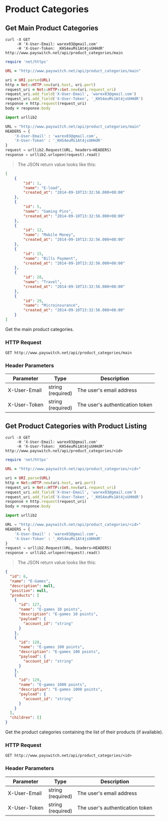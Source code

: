 # Product Categories


## Get Main Product Categories

```shell
curl -X GET
     -H 'X-User-Email: warex03@gmail.com'
     -H 'X-User-Token: _KHS4euMs1At4jsUHHdR'
http://www.payswitch.net/api/product_categories/main
```

```ruby
require 'net/https'

URL = "http://www.payswitch.net/api/product_categories/main"

uri = URI.parse(URL)
http = Net::HTTP.new(uri.host, uri.port)
request_uri = Net::HTTP::Get.new(uri.request_uri)
request_uri.add_field('X-User-Email', 'warex03@gmail.com')
request_uri.add_field('X-User-Token', '_KHS4euMs1At4jsUHHdR')
response = http.request(request_uri)
body = response.body
```

```python
import urllib2

URL = "http://www.payswitch.net/api/product_categories/main"
HEADERS = {
    'X-User-Email' : 'warex03@gmail.com',
    'X-User-Token' : '_KHS4euMs1At4jsUHHdR'
}
request = urllib2.Request(URL, headers=HEADERS)
response = urllib2.urlopen(request).read()
```

> The JSON return value looks like this:

```json
[
    {
        "id": 1,
        "name": "E-load",
        "created_at": "2014-09-10T13:32:56.000+08:00"
    },
    {
        "id": 5,
        "name": "Gaming Pins",
        "created_at": "2014-09-10T13:32:56.000+08:00"
    },
    {
        "id": 12,
        "name": "Mobile Money",
        "created_at": "2014-09-10T13:32:56.000+08:00"
    },
    {
        "id": 15,
        "name": "Bills Payment",
        "created_at": "2014-09-10T13:32:56.000+08:00"
    },
    {
        "id": 28,
        "name": "Travel",
        "created_at": "2014-09-10T13:32:56.000+08:00"
    },
    {
        "id": 29,
        "name": "Microinsurance",
        "created_at": "2014-09-10T13:32:56.000+08:00"
    }
]
```

Get the main product categories.

### HTTP Request

`GET http://www.payswitch.net/api/product_categories/main`

### Header Parameters

Parameter | Type | Description
--------- | ------- | -----------
X-User-Email | string<br/>(required) | The user's email address
X-User-Token | string<br/>(required) | The user's authentication token


## Get Product Categories with Product Listing

```shell
curl -X GET
     -H 'X-User-Email: warex03@gmail.com'
     -H 'X-User-Token: _KHS4euMs1At4jsUHHdR'
http://www.payswitch.net/api/product_categories/<id>
```

```ruby
require 'net/https'

URL = "http://www.payswitch.net/api/product_categories/<id>"

uri = URI.parse(URL)
http = Net::HTTP.new(uri.host, uri.port)
request_uri = Net::HTTP::Get.new(uri.request_uri)
request_uri.add_field('X-User-Email', 'warex03@gmail.com')
request_uri.add_field('X-User-Token', '_KHS4euMs1At4jsUHHdR')
response = http.request(request_uri)
body = response.body
```

```python
import urllib2

URL = "http://www.payswitch.net/api/product_categories/<id>"
HEADERS = {
    'X-User-Email' : 'warex03@gmail.com',
    'X-User-Token' : '_KHS4euMs1At4jsUHHdR'
}
request = urllib2.Request(URL, headers=HEADERS)
response = urllib2.urlopen(request).read()
```

> The JSON return value looks like this:

```json
{
  "id": 6,
  "name": "E-Games",
  "description": null,
  "position": null,
  "products": [
    {
      "id": 127,
      "name": "E-games 10 points",
      "description": "E-games 10 points",
      "payload": {
        "account_id": "string"
      }
    },
    {
      "id": 128,
      "name": "E-games 100 points",
      "description": "E-games 100 points",
      "payload": {
        "account_id": "string"
      }
    },
    {
      "id": 129,
      "name": "E-games 1000 points",
      "description": "E-games 1000 points",
      "payload": {
        "account_id": "string"
      }
    }
  ],
  "children": []
}
```

Get the product categories containing the list of their products (if available).

### HTTP Request

`GET http://www.payswitch.net/api/product_categories/<id>`

### Header Parameters

Parameter | Type | Description
--------- | ------- | -----------
X-User-Email | string<br/>(required) | The user's email address
X-User-Token | string<br/>(required) | The user's authentication token